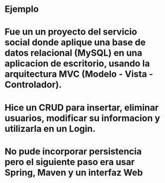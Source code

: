 # Ejemplo
# Fue un un proyecto del servicio social donde aplique una base de datos relacional (MySQL) en una aplicacion de escritorio, usando la arquitectura MVC (Modelo - Vista - Controlador).
# Hice un CRUD para insertar, eliminar usuarios, modificar su informacion y utilizarla en un Login.
# No pude incorporar persistencia pero el siguiente paso era usar Spring, Maven y un interfaz Web

